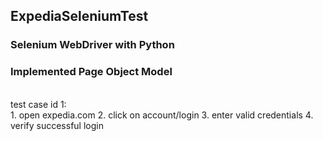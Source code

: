 ## ExpediaSeleniumTest

### Selenium WebDriver with Python
### Implemented Page Object Model
<br>
test case id 1:
<br>
1. open expedia.com
2. click on account/login
3. enter valid credentials
4. verify successful login
